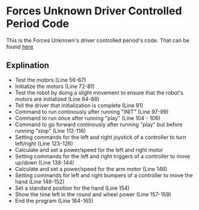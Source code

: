 # Forces Unknown Driver Controlled Period Code

This is the Forces Unknown's driver controlled period's code. That can be found [here](https://github.com/Pooky436/FTC-2019-2020---Main-Code/blob/master/Driver%20Controlled%20Period/TestIterativeOpMode.java)

## Explination

* Test the motors (Line 56-67)
* Initialize the motors (Line 72-81)
* Test the robot by doing a slight movement to ensure that the robot's motors are initialized (Line 84-88)
* Tell the driver that initialization is complete (Line 91)
* Command to run continously after running "INIT" (Line 97-99)
* Command to run once after running "play" (Line 104 - 106)
* Command to go forward continously after running "play" but before running "stop" (Line 112-116)
* Setting commands for the left and right joystick of a controller to turn left/right (Line 123-126)
* Calculate and set a power/speed for the left and right motor
* Setting commands for the left and right triggers of a controller to move up/down (Line 138-144)
* Calculate and set a power/speed for the arm motor (Line 146)
* Setting commands for left and right bumpers of a controller to move the hand (Line 148-152)
* Set a standard position for the hand (Line 154)
* Show the time left in the round and wheel power (Line 157-159)
* End the program (Line 164-165)
